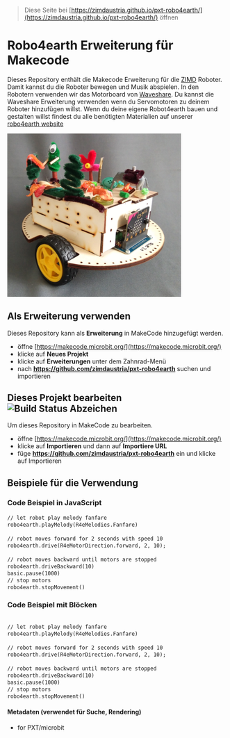 
> Diese Seite bei [https://zimdaustria.github.io/pxt-robo4earth/](https://zimdaustria.github.io/pxt-robo4earth/) öffnen

# Robo4earth Erweiterung für Makecode
Dieses Repository enthält die Makecode Erweiterung für die [ZIMD]() Roboter. Damit kannst du die Roboter bewegen und Musik abspielen. In den Robotern verwenden wir das Motorboard von [Waveshare](https://www.waveshare.com/wiki/Motor_Driver_for_micro:bit). Du kannst die Waveshare Erweiterung verwenden wenn du Servomotoren zu deinem Roboter hinzufügen willst.
Wenn du deine eigene Robot4earth bauen und gestalten willst findest du alle benötigten Materialien auf unserer [robo4earth website](https://www.robo4earth.at/#roboter)

<img src="pictures/robot1.jpg" style="width:400px;"/><br/>

## Als Erweiterung verwenden

Dieses Repository kann als **Erweiterung** in MakeCode hinzugefügt werden.

* öffne [https://makecode.microbit.org/](https://makecode.microbit.org/)
* klicke auf **Neues Projekt**
* klicke auf **Erweiterungen** unter dem Zahnrad-Menü
* nach **https://github.com/zimdaustria/pxt-robo4earth** suchen und importieren

## Dieses Projekt bearbeiten ![Build Status Abzeichen](https://github.com/zimdaustria/pxt-robo4earth/workflows/MakeCode/badge.svg)

Um dieses Repository in MakeCode zu bearbeiten.

* öffne [https://makecode.microbit.org/](https://makecode.microbit.org/)
* klicke auf **Importieren** und dann auf **Importiere URL**
* füge **https://github.com/zimdaustria/pxt-robo4earth** ein und klicke auf Importieren

##  Beispiele für die Verwendung
### Code Beispiel in JavaScript
```
// let robot play melody fanfare
robo4earth.playMelody(R4eMelodies.Fanfare)

// robot moves forward for 2 seconds with speed 10
robo4earth.drive(R4eMotorDirection.forward, 2, 10);

// robot moves backward until motors are stopped
robo4earth.driveBackward(10)
basic.pause(1000)
// stop motors
robo4earth.stopMovement()
```

### Code Beispiel mit Blöcken
```blocks

// let robot play melody fanfare
robo4earth.playMelody(R4eMelodies.Fanfare)

// robot moves forward for 2 seconds with speed 10
robo4earth.drive(R4eMotorDirection.forward, 2, 10);

// robot moves backward until motors are stopped
robo4earth.driveBackward(10)
basic.pause(1000)
// stop motors
robo4earth.stopMovement()

```
<!-- <img src="pictures/Robo4EarthAPIGerman.PNG"/><br/> -->

#### Metadaten (verwendet für Suche, Rendering)

* for PXT/microbit
<script src="https://makecode.com/gh-pages-embed.js"></script><script>makeCodeRender("{{ site.makecode.home_url }}", "{{ site.github.owner_name }}/{{ site.github.repository_name }}");</script>

